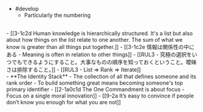 - #develop
  - Particularly the numbering
<br>
- [[3-1c2d Human knowledge is hierarchically structured. It's a list but also about how things on the list relate to one another. The sum of what we know is greater than all things put together.]]
  - [[3-1c2e 情報は関係性の中にある - Meaning is often in relation to other things]]
    - [[RUL3 - 究極の選択をいつでもできるようにすること。大事なものの順序を知っておくということ。曖昧さは排除すること。]]
    - [[RUL3 - List ⇒ Rank ⇒ Iterate]]
<br>
- **The Identity Stack**
  - The collection of all that defines someone and its rank order
    - To build something great means becoming someone's top primary identifier
      - [[2-1a0c1d The One Commandment is about focus - Focus on a single moral innovation]]
				- [[9-2a It’s easy to convince if people don’t know you enough for what you are not]]